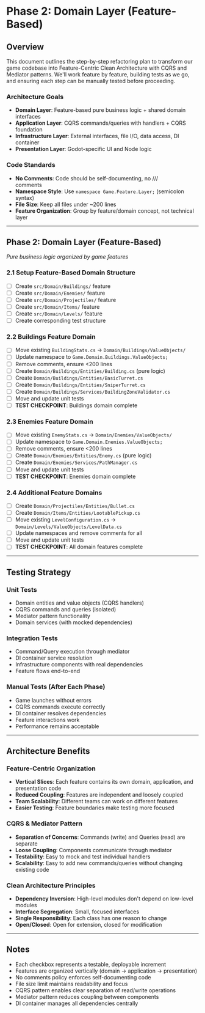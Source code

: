 # Phase 2: Domain Layer (Feature-Based)

## Overview
This document outlines the step-by-step refactoring plan to transform our game codebase into Feature-Centric Clean Architecture with CQRS and Mediator patterns. We'll work feature by feature, building tests as we go, and ensuring each step can be manually tested before proceeding.

### Architecture Goals
- **Domain Layer**: Feature-based pure business logic + shared domain interfaces
- **Application Layer**: CQRS commands/queries with handlers + CQRS foundation
- **Infrastructure Layer**: External interfaces, file I/O, data access, DI container
- **Presentation Layer**: Godot-specific UI and Node logic

### Code Standards
- **No Comments**: Code should be self-documenting, no /// <summary> comments
- **Namespace Style**: Use `namespace Game.Feature.Layer;` (semicolon syntax)
- **File Size**: Keep all files under ~200 lines
- **Feature Organization**: Group by feature/domain concept, not technical layer

---

## Phase 2: Domain Layer (Feature-Based)
*Pure business logic organized by game features*

### 2.1 Setup Feature-Based Domain Structure
- [ ] Create `src/Domain/Buildings/` feature
- [ ] Create `src/Domain/Enemies/` feature
- [ ] Create `src/Domain/Projectiles/` feature
- [ ] Create `src/Domain/Items/` feature
- [ ] Create `src/Domain/Levels/` feature
- [ ] Create corresponding test structure

### 2.2 Buildings Feature Domain
- [ ] Move existing `BuildingStats.cs` → `Domain/Buildings/ValueObjects/`
- [ ] Update namespace to `Game.Domain.Buildings.ValueObjects;`
- [ ] Remove comments, ensure <200 lines
- [ ] Create `Domain/Buildings/Entities/Building.cs` (pure logic)
- [ ] Create `Domain/Buildings/Entities/BasicTurret.cs`
- [ ] Create `Domain/Buildings/Entities/SniperTurret.cs`
- [ ] Create `Domain/Buildings/Services/BuildingZoneValidator.cs`
- [ ] Move and update unit tests
- [ ] **TEST CHECKPOINT**: Buildings domain complete

### 2.3 Enemies Feature Domain
- [ ] Move existing `EnemyStats.cs` → `Domain/Enemies/ValueObjects/`
- [ ] Update namespace to `Game.Domain.Enemies.ValueObjects;`
- [ ] Remove comments, ensure <200 lines
- [ ] Create `Domain/Enemies/Entities/Enemy.cs` (pure logic)
- [ ] Create `Domain/Enemies/Services/PathManager.cs`
- [ ] Move and update unit tests
- [ ] **TEST CHECKPOINT**: Enemies domain complete

### 2.4 Additional Feature Domains
- [ ] Create `Domain/Projectiles/Entities/Bullet.cs`
- [ ] Create `Domain/Items/Entities/LootablePickup.cs`
- [ ] Move existing `LevelConfiguration.cs` → `Domain/Levels/ValueObjects/LevelData.cs`
- [ ] Update namespaces and remove comments for all
- [ ] Move and update unit tests
- [ ] **TEST CHECKPOINT**: All domain features complete

---

## Testing Strategy

### Unit Tests
- Domain entities and value objects (CQRS handlers)
- CQRS commands and queries (isolated)
- Mediator pattern functionality
- Domain services (with mocked dependencies)

### Integration Tests
- Command/Query execution through mediator
- DI container service resolution
- Infrastructure components with real dependencies
- Feature flows end-to-end

### Manual Tests (After Each Phase)
- Game launches without errors
- CQRS commands execute correctly
- DI container resolves dependencies
- Feature interactions work
- Performance remains acceptable

---

## Architecture Benefits

### Feature-Centric Organization
- **Vertical Slices**: Each feature contains its own domain, application, and presentation code
- **Reduced Coupling**: Features are independent and loosely coupled
- **Team Scalability**: Different teams can work on different features
- **Easier Testing**: Feature boundaries make testing more focused

### CQRS & Mediator Pattern
- **Separation of Concerns**: Commands (write) and Queries (read) are separate
- **Loose Coupling**: Components communicate through mediator
- **Testability**: Easy to mock and test individual handlers
- **Scalability**: Easy to add new commands/queries without changing existing code

### Clean Architecture Principles
- **Dependency Inversion**: High-level modules don't depend on low-level modules
- **Interface Segregation**: Small, focused interfaces
- **Single Responsibility**: Each class has one reason to change
- **Open/Closed**: Open for extension, closed for modification

---

## Notes
- Each checkbox represents a testable, deployable increment
- Features are organized vertically (domain → application → presentation)
- No comments policy enforces self-documenting code
- File size limit maintains readability and focus
- CQRS pattern enables clear separation of read/write operations
- Mediator pattern reduces coupling between components
- DI container manages all dependencies centrally
